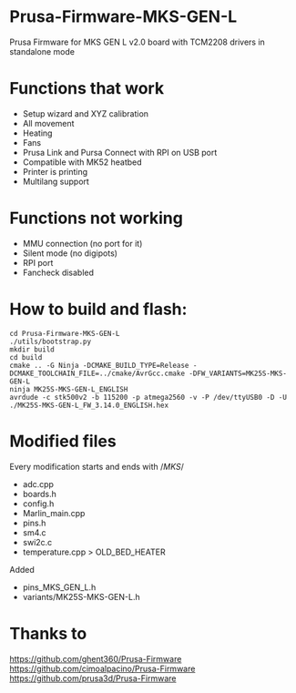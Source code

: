 # Prusa-Firmware-MKS-GEN-L
Prusa Firmware for MKS GEN L v2.0 board with TCM2208 drivers in standalone mode

# Functions that work
- Setup wizard and XYZ calibration
- All movement
- Heating
- Fans
- Prusa Link and Pursa Connect with RPI on USB port
- Compatible with MK52 heatbed
- Printer is printing
- Multilang support

# Functions not working
- MMU connection (no port for it)
- Silent mode (no digipots)
- RPI port
- Fancheck disabled

# How to build and flash:
```
cd Prusa-Firmware-MKS-GEN-L
./utils/bootstrap.py
mkdir build
cd build
cmake .. -G Ninja -DCMAKE_BUILD_TYPE=Release -DCMAKE_TOOLCHAIN_FILE=../cmake/AvrGcc.cmake -DFW_VARIANTS=MK25S-MKS-GEN-L
ninja MK25S-MKS-GEN-L_ENGLISH
avrdude -c stk500v2 -b 115200 -p atmega2560 -v -P /dev/ttyUSB0 -D -U ./MK25S-MKS-GEN-L_FW_3.14.0_ENGLISH.hex
```
# Modified files
Every modification starts and ends with /*MKS*/
- adc.cpp
- boards.h
- config.h
- Marlin_main.cpp
- pins.h
- sm4.c
- swi2c.c
- temperature.cpp > OLD_BED_HEATER

Added
- pins_MKS_GEN_L.h
- variants/MK25S-MKS-GEN-L.h

# Thanks to
https://github.com/ghent360/Prusa-Firmware \
https://github.com/cimoalpacino/Prusa-Firmware \
https://github.com/prusa3d/Prusa-Firmware
